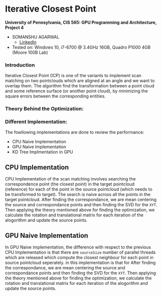 Iterative Closest Point
======================

**University of Pennsylvania, CIS 565: GPU Programming and Architecture, Project 4**

* SOMANSHU AGARWAL
  * [LinkedIn](https://www.linkedin.com/in/somanshu25)
* Tested on: Windows 10, i7-6700 @ 3.4GHz 16GB, Quadro P1000 4GB (Moore 100B Lab)

### Introduction

Iterative Closest Point (ICP) is one of the variants to implement scan matching on two pointclouds which are aligned at an angle and we want to overlap them. The algorithm find the transformation between a point cloud and some reference surface (or another point cloud), by minimizing the square errors between the corresponding entities.

### Theory Behind the Optimization:



### Different Implementation:

The fowllowing implementations are done to review the performance:
* CPU Naive Implementation
* GPU Naive Implementation
* KD Tree Implmentation in GPU

## CPU Implementation

CPU Implementation of the scan matching involves searching the correspondence point (the closest point) in the target pointcloud (reference) for each of the point in the source pointcloud (which needs to be transformed to target). The search is naive across all the points in the target pointcloud. After finding the correspondance, we are mean centering the source and correspondance points and then finding the SVD for the `XYT`. Then applying the theory mentioned above for finding the optimization, we calculate the rotation and translational matrix for each iteration of the alogorithm and update the source points.

## GPU Naive Implementation

In GPU Naive implementation, the difference with respect to the previous CPU Implementation is that there are `sourceSize` number of parallel threads which are released which compute the closest neighbour for each point in source pointcloud seperately. in this implementation is that for  After finding the correspondance, we are mean centering the source and correspondance points and then finding the SVD for the `XYT`. Then applying the theory mentioned above for finding the optimization, we calculate the rotation and translational matrix for each iteration of the alogorithm and update the source points.

